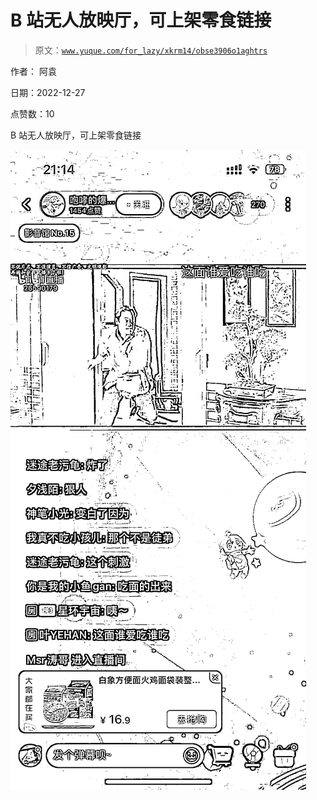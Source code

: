 # B 站无人放映厅，可上架零食链接

> 原文：[`www.yuque.com/for_lazy/xkrm14/obse3906o1aghtrs`](https://www.yuque.com/for_lazy/xkrm14/obse3906o1aghtrs)



作者： 阿袁 

日期：2022-12-27 

点赞数：10 

B 站无人放映厅，可上架零食链接 

![](img/42652f689865d7a3e52f520e5d76ae2c.png)  

